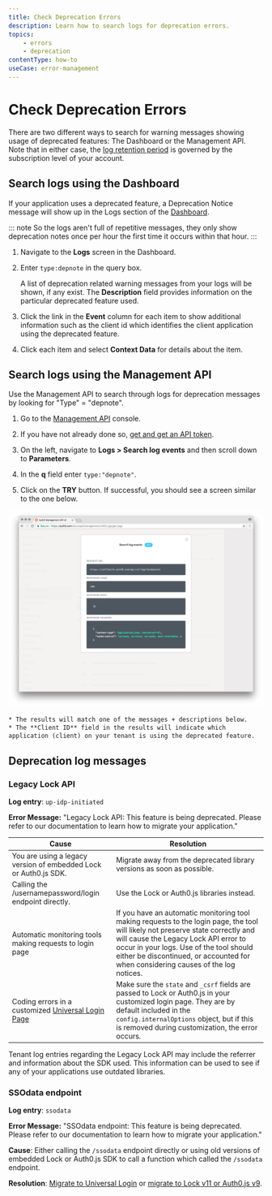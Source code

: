 ```yaml
---
title: Check Deprecation Errors
description: Learn how to search logs for deprecation errors. 
topics:
    - errors
    - deprecation
contentType: how-to
useCase: error-management
---
```

# Check Deprecation Errors

There are two different ways to search for warning messages showing usage of deprecated features: The Dashboard or the Management API. Note that in either case, the [log retention period](/logs#how-long-is-log-file-data-available-) is governed by the subscription level of your account.

## Search logs using the Dashboard

If your application uses a deprecated feature, a Deprecation Notice message will show up in the Logs section of the [Dashboard](${manage_url}/#/).

::: note
So the logs aren't full of repetitive messages, they only show deprecation notes once per hour the first time it occurs within that hour.
:::

1. Navigate to the **Logs** screen in the Dashboard. 

2. Enter `type:depnote` in the query box. 

    A list of deprecation related warning messages from your logs will be shown, if any exist. The **Description** field provides information on the particular deprecated feature used. 

2. Click the link in the **Event** column for each item to show additional information such as the client id which identifies the client application using the deprecated feature.

3. Click each item and select **Context Data** for details about the item.

## Search logs using the Management API

Use the Management API to search through logs for deprecation messages by looking for  "Type" = "depnote".

1. Go to the [Management API](/api/management/v2) console.

2. If you have not already done so, [get and get an API token](/api/management/v2/tokens).

3. On the left, navigate to **Logs > Search log events** and then scroll down to **Parameters**.

4. In the **q** field enter `type:"depnote"`.

5. Click on the **TRY** button. If successful, you should see a screen similar to the one below.

![Management API - Logs - Results](/media/articles/errors/libraries/management-api-logs-results.png)

    * The results will match one of the messages + descriptions below.
    * The **Client ID** field in the results will indicate which application (client) on your tenant is using the deprecated feature.

## Deprecation log messages 

### Legacy Lock API

**Log entry**: `up-idp-initiated`

**Error Message:** "Legacy Lock API: This feature is being deprecated. Please refer to our documentation to learn how to migrate your application."

| Cause | Resolution |
| --- | --- |
| You are using a legacy version of embedded Lock or Auth0.js SDK. | Migrate away from the deprecated library versions as soon as possible. |
| Calling the /usernamepassword/login endpoint directly. | Use the Lock or Auth0.js libraries instead. |
| Automatic monitoring tools making requests to login page | If you have an automatic monitoring tool making requests to the login page, the tool will likely not preserve state correctly and will cause the Legacy Lock API error to occur in your logs. Use of the tool should either be discontinued, or accounted for when considering causes of the log notices. |
| Coding errors in a customized [Universal Login Page](/universal-login) | Make sure the `state` and `_csrf` fields are passed to Lock or Auth0.js in your customized login page. They are by default included in the `config.internalOptions` object, but if this is removed during customization, the error occurs. |

Tenant log entries regarding the Legacy Lock API may include the referrer and information about the SDK used. This information can be used to see if any of your applications use outdated libraries.

### SSOdata endpoint

**Log entry**: `ssodata`

**Error Message:** "SSOdata endpoint: This feature is being deprecated. Please refer to our documentation to learn how to migrate your application."

**Cause**: Either calling the `/ssodata` endpoint directly or using old versions of embedded Lock or Auth0.js SDK to call a function which called the `/ssodata` endpoint. 

**Resolution**: [Migrate to Universal Login](/guides/login/migration-embedded-universal) or [migrate to Lock v11 or Auth0.js v9](/migrations#introducing-lock-v11-and-auth0-js-v9).
